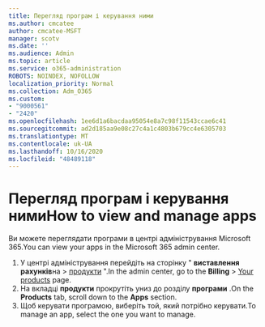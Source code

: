 ```yaml
---
title: Перегляд програм і керування ними
ms.author: cmcatee
author: cmcatee-MSFT
manager: scotv
ms.date: ''
ms.audience: Admin
ms.topic: article
ms.service: o365-administration
ROBOTS: NOINDEX, NOFOLLOW
localization_priority: Normal
ms.collection: Adm_O365
ms.custom:
- "9000561"
- "2420"
ms.openlocfilehash: 1ee6d1a6bacdaa95054e8a7c98f11543ccae6c41
ms.sourcegitcommit: ad2d185aa9e08c27c4a1c4803b679cc4e6305703
ms.translationtype: MT
ms.contentlocale: uk-UA
ms.lasthandoff: 10/16/2020
ms.locfileid: "48489118"
---
```

# <a name="how-to-view-and-manage-apps"></a><span data-ttu-id="39dcb-102">Перегляд програм і керування ними</span><span class="sxs-lookup"><span data-stu-id="39dcb-102">How to view and manage apps</span></span>

<span data-ttu-id="39dcb-103">Ви можете переглядати програми в центрі адміністрування Microsoft 365.</span><span class="sxs-lookup"><span data-stu-id="39dcb-103">You can view your apps in the Microsoft 365 admin center.</span></span>

1. <span data-ttu-id="39dcb-104">У центрі адміністрування перейдіть на сторінку " **виставлення рахунків**на  >  [продукти](https://go.microsoft.com/fwlink/p/?linkid=842054) ".</span><span class="sxs-lookup"><span data-stu-id="39dcb-104">In the admin center, go to the **Billing** > [Your products](https://go.microsoft.com/fwlink/p/?linkid=842054) page.</span></span>
2. <span data-ttu-id="39dcb-105">На вкладці **продукти** прокрутіть униз до розділу **програми** .</span><span class="sxs-lookup"><span data-stu-id="39dcb-105">On the **Products** tab, scroll down to the **Apps** section.</span></span>
3. <span data-ttu-id="39dcb-106">Щоб керувати програмою, виберіть той, який потрібно керувати.</span><span class="sxs-lookup"><span data-stu-id="39dcb-106">To manage an app, select the one you want to manage.</span></span>